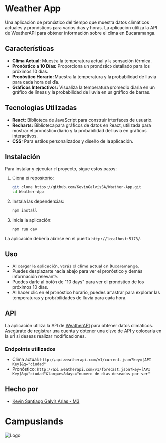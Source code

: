 # Weather App

Una aplicación de pronóstico del tiempo que muestra datos climáticos actuales y pronósticos para varios días y horas. La aplicación utiliza la API de WeatherAPI para obtener información sobre el clima en Bucaramanga.

## Características

- **Clima Actual:** Muestra la temperatura actual y la sensación térmica.
- **Pronóstico a 10 Días:** Proporciona un pronóstico detallado para los próximos 10 días.
- **Pronóstico Horario:** Muestra la temperatura y la probabilidad de lluvia para cada hora del día.
- **Gráficos Interactivos:** Visualiza la temperatura promedio diaria en un gráfico de líneas y la probabilidad de lluvia en un gráfico de barras.

## Tecnologías Utilizadas

- **React:** Biblioteca de JavaScript para construir interfaces de usuario.
- **Recharts:** Biblioteca para gráficos de datos en React, utilizada para mostrar el pronóstico diario y la probabilidad de lluvia en gráficos interactivos.
- **CSS:** Para estilos personalizados y diseño de la aplicación.

## Instalación

Para instalar y ejecutar el proyecto, sigue estos pasos:

1. Clona el repositorio:

   ```bash
   git clone https://github.com/KevinGalvisSA/Weather-App.git
   cd Weather-App
   ```

2. Instala las dependencias:

   ```bash
   npm install
   ```

3. Inicia la aplicación:

   ```
   npm run dev
   ```

La aplicación debería abrirse en el puerto `http://localhost:5173/`.

## Uso

- Al cargar la aplicación, verás el clima actual en Bucaramanga.
- Puedes desplazarte hacia abajo para ver el pronóstico y demás información relevante.
- Puedes darle al botón de "10 days" para ver el pronóstico de los próximos 10 días.
- Al hacer clic en el pronóstico horario, puedes arrastrar para explorar las temperaturas y probabilidades de lluvia para cada hora.

## API

La aplicación utiliza la API de [WeatherAPI](https://www.weatherapi.com/) para obtener datos climáticos. Asegúrate de registrar una cuenta y obtener una clave de API y colocarla en la url si deseas realizar modificaciones.

### Endpoints utilizados

- Clima actual: `http://api.weatherapi.com/v1/current.json?key=[API Key]&q="ciudad"`
- Pronóstico: `http://api.weatherapi.com/v1/forecast.json?key=[API Key]&q="ciudad"&lang=es&days="numero de dias deseados por ver"`
## Hecho por

- [Kevin Santiago Galvis Arias - M3](https://github.com/KevinGalvisSA)


# Campuslands
![Logo](https://encrypted-tbn0.gstatic.com/images?q=tbn:ANd9GcTSYssTiQH-eIlsZKQZm-iYKkeY-V26_NMf-Q&s)

